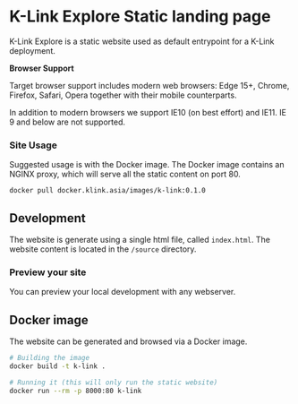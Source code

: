 # K-Link Explore Static landing page

K-Link Explore is a static website used as default entrypoint for a K-Link deployment.

**Browser Support**

Target browser support includes modern web browsers: Edge 15+, Chrome, Firefox, Safari, Opera together with their mobile counterparts.

In addition to modern browsers we support IE10 (on best effort) and IE11. IE 9 and below are not supported.


### Site Usage

Suggested usage is with the Docker image. The Docker image contains an NGINX proxy, which will serve all the static content on port 80.

```
docker pull docker.klink.asia/images/k-link:0.1.0
```

## Development

The website is generate using a single html file, called `index.html`. The website content is located in the `/source` directory.

### Preview your site

You can preview your local development with any webserver.

## Docker image

The website can be generated and browsed via a Docker image.
 
```bash
# Building the image
docker build -t k-link .

# Running it (this will only run the static website)
docker run --rm -p 8000:80 k-link
```

